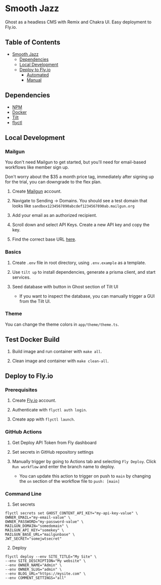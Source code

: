 # Smooth Jazz

Ghost as a headless CMS with Remix and Chakra UI. Easy deployment to Fly.io.

## Table of Contents

- [Smooth Jazz](#smooth-jazz)
  - [Dependencies](#dependencies)
  - [Local Development](#local-development)
  - [Deploy to Fly.io](#deploy-to-flyio)
    - [Automated](#automated)
    - [Manual](#manual)

## Dependencies

- [NPM](https://www.npmjs.com/)
- [Docker](https://www.docker.com/)
- [Tilt](https://tilt.dev/)
- [flyctl](https://fly.io/docs/flyctl/installing/)

## Local Development

### Mailgun

You don't need Mailgun to get started, but you'll need for email-based workflows like member sign up.

Don't worry about the $35 a month price tag, immediately after signing up for the trial, you can downgrade to the flex plan.

1. Create [Mailgun](https://www.mailgun.com/) account.

2. Navigate to Sending -> Domains. You should see a test domain that looks like `sandbox1234567890abcdef1234567890ab.mailgun.org`

3. Add your email as an authorized recipient.

4. Scroll down and select API Keys. Create a new API key and copy the key.

5. Find the correct base URL [here](https://documentation.mailgun.com/en/latest/api-intro.html#base-url).

### Basics

1. Create `.env` file in root directory, using `.env.example` as a template.

2. Use `tilt up` to install dependencies, generate a prisma client, and start services.

3. Seed database with button in Ghost section of Tilt UI

   - If you want to inspect the database, you can manually trigger a GUI from the Tilt UI.

### Theme

You can change the theme colors in `app/theme/theme.ts`.

## Test Docker Build

1. Build image and run container with `make all`.

2. Clean image and container with `make clean-all`.

## Deploy to Fly.io

### Prerequisites

1. Create [Fly.io](https://fly.io) account.

2. Authenticate with `flyctl auth login`.

3. Create app with `flyctl launch`.

### GitHub Actions

1. Get Deploy API Token from Fly dashboard

2. Set secrets in GitHub repository settings

3. Manually trigger by going to Actions tab and selecting `Fly Deploy`. Click `Run workflow` and enter the branch name to deploy.
   - You can update this action to trigger on push to `main` by changing the `on` section of the workflow file to `push: [main]`

### Command Line

1. Set secrets

```
flyctl secrets set GHOST_CONTENT_API_KEY="my-api-key-value" \
OWNER_EMAIL="my-email-value" \
OWNER_PASSWORD="my-password-value" \
MAILGUN_DOMAIN="somedomain" \
MAILGUN_API_KEY="somekey" \
MAILGUN_BASE_URL="mailgunbase" \
JWT_SECRET="somejwtsecret"
```

2. Deploy

```
flyctl deploy --env SITE_TITLE="My Site" \
--env SITE_DESCRIPTION="My website" \
--env OWNER_NAME="Admin" \
--env OWNER_SLUG="admin" \
--env BLOG_URL="https://mysite.com" \
--env COMMENT_SETTINGS="all"
```
